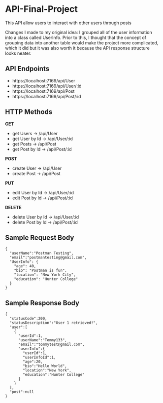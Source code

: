 # API-Final-Project

This API allow users to interact with other users through posts

Changes I made to my original idea:
I grouped all of the user information into a class called UserInfo. Prior to this, I thought that the concept of grouping data into another table would make the project more complicated, which it did but it was also worth it because the API response structure looks neater.

## API Endpoints

- https://localhost:7169/api/User
- https://localhost:7169/api/User/:id
- https://localhost:7169/api/Post
- https://localhost:7169/api/Post/:id

## HTTP Methods

**GET**

- get Users -> /api/User
- get User by Id -> /api/User/:id
- get Posts -> /api/Post
- get Post by Id -> /api/Post/:id

**POST**

- create User -> /api/User
- create Post -> /api/Post

**PUT**

- edit User by Id -> /api/User/:id
- edit Post by Id -> /api/Post/:id

**DELETE**

- delete User by Id -> /api/User/:id
- delete Post by Id -> /api/Post/:id

## Sample Request Body

```
{
  "userName":"Postman Testing",
  "email":"postmantesting@gmail.com",
  "UserInfo": {
    "age": 40,
    "bio": "Postman is fun",
    "location": "New York City",
    "education": "Hunter College"
  }
}
```

## Sample Response Body

```
{
  "statusCode":200,
  "statusDescription":"User 1 retrieved!",
  "user":[
    {
      "userId":1,
      "userName":"Tommy133",
      "email":"tommytest@gmail.com",
      "userInfo":{
        "userId":1,
        "userInfoId":1,
        "age":20,
        "bio":"Hello World",
        "location":"New York",
        "education":"Hunter College"
      }
    }
  ],
  "post":null
}
```
